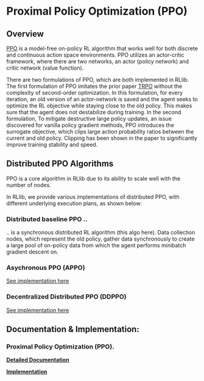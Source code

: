 # Proximal Policy Optimization (PPO)

## Overview

[PPO](https://arxiv.org/abs/1707.06347) is a model-free on-policy RL algorithm that works
well for both discrete and continuous action space environments. PPO utilizes an
actor-critic framework, where there are two networks, an actor (policy network) and
critic network (value function).

There are two formulations of PPO, which are both implemented in RLlib. The first
formulation of PPO imitates the prior paper [TRPO](https://arxiv.org/abs/1502.05477)
without the complexity of second-order optimization. In this formulation, for every
iteration, an old version of an actor-network is saved and the agent seeks to optimize
the RL objective while staying close to the old policy. This makes sure that the agent
does not destabilize during training. In the second formulation, To mitigate destructive
large policy updates, an issue discovered for vanilla policy gradient methods, PPO
introduces the surrogate objective, which clips large action probability ratios between
the current and old policy. Clipping has been shown in the paper to significantly
improve training stability and speed.

## Distributed PPO Algorithms

PPO is a core algorithm in RLlib due to its ability to scale well with the number of nodes.

In RLlib, we provide various implementations of distributed PPO, with different underlying
execution plans, as shown below:

### Distributed baseline PPO ..
.. is a synchronous distributed RL algorithm (this algo here).
Data collection nodes, which represent the old policy, gather data synchronously to
create a large pool of on-policy data from which the agent performs minibatch
gradient descent on.

### Asychronous PPO (APPO)

[See implementation here](https://github.com/ray-project/ray/blob/master/rllib/algorithms/appo/appo.py)

### Decentralized Distributed PPO (DDPPO)

[See implementation here](https://github.com/ray-project/ray/blob/master/rllib/algorithms/ddppo/ddppo.py)


## Documentation & Implementation:

### Proximal Policy Optimization (PPO).

**[Detailed Documentation](https://docs.ray.io/en/master/rllib-algorithms.html#ppo)**

**[Implementation](https://github.com/ray-project/ray/blob/master/rllib/algorithms/ppo/ppo.py)**

